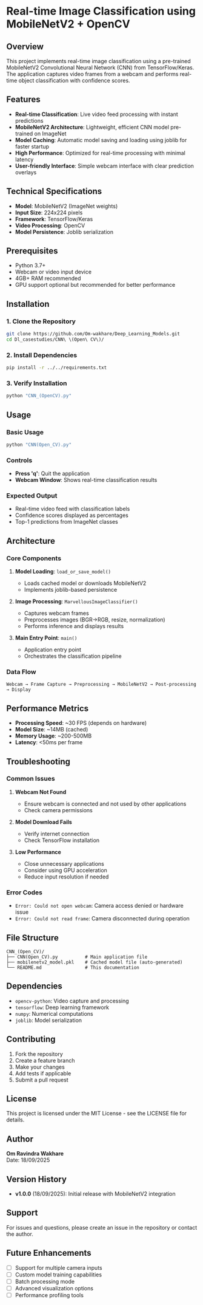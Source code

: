 # Real-time Image Classification using MobileNetV2 + OpenCV

## Overview
This project implements real-time image classification using a pre-trained MobileNetV2 Convolutional Neural Network (CNN) from TensorFlow/Keras. The application captures video frames from a webcam and performs real-time object classification with confidence scores.

## Features
- **Real-time Classification**: Live video feed processing with instant predictions
- **MobileNetV2 Architecture**: Lightweight, efficient CNN model pre-trained on ImageNet
- **Model Caching**: Automatic model saving and loading using joblib for faster startup
- **High Performance**: Optimized for real-time processing with minimal latency
- **User-friendly Interface**: Simple webcam interface with clear prediction overlays

## Technical Specifications
- **Model**: MobileNetV2 (ImageNet weights)
- **Input Size**: 224x224 pixels
- **Framework**: TensorFlow/Keras
- **Video Processing**: OpenCV
- **Model Persistence**: Joblib serialization

## Prerequisites
- Python 3.7+
- Webcam or video input device
- 4GB+ RAM recommended
- GPU support optional but recommended for better performance

## Installation

### 1. Clone the Repository
```bash
git clone https://github.com/Om-wakhare/Deep_Learning_Models.git
cd Dl_casestudies/CNN\ \(Open\ CV\)/
```

### 2. Install Dependencies
```bash
pip install -r ../../requirements.txt
```

### 3. Verify Installation
```bash
python "CNN_(OpenCV).py"
```

## Usage

### Basic Usage
```bash
python "CNN(Open_CV).py"
```

### Controls
- **Press 'q'**: Quit the application
- **Webcam Window**: Shows real-time classification results

### Expected Output
- Real-time video feed with classification labels
- Confidence scores displayed as percentages
- Top-1 predictions from ImageNet classes

## Architecture

### Core Components
1. **Model Loading**: `load_or_save_model()`
   - Loads cached model or downloads MobileNetV2
   - Implements joblib-based persistence

2. **Image Processing**: `MarvellousImageClassifier()`
   - Captures webcam frames
   - Preprocesses images (BGR→RGB, resize, normalization)
   - Performs inference and displays results

3. **Main Entry Point**: `main()`
   - Application entry point
   - Orchestrates the classification pipeline

### Data Flow
```
Webcam → Frame Capture → Preprocessing → MobileNetV2 → Post-processing → Display
```

## Performance Metrics
- **Processing Speed**: ~30 FPS (depends on hardware)
- **Model Size**: ~14MB (cached)
- **Memory Usage**: ~200-500MB
- **Latency**: <50ms per frame

## Troubleshooting

### Common Issues
1. **Webcam Not Found**
   - Ensure webcam is connected and not used by other applications
   - Check camera permissions

2. **Model Download Fails**
   - Verify internet connection
   - Check TensorFlow installation

3. **Low Performance**
   - Close unnecessary applications
   - Consider using GPU acceleration
   - Reduce input resolution if needed

### Error Codes
- `Error: Could not open webcam`: Camera access denied or hardware issue
- `Error: Could not read frame`: Camera disconnected during operation

## File Structure
```
CNN_(Open_CV)/
├── CNN(Open_CV).py          # Main application file
├── mobilenetv2_model.pkl    # Cached model file (auto-generated)
└── README.md                # This documentation
```

## Dependencies
- `opencv-python`: Video capture and processing
- `tensorflow`: Deep learning framework
- `numpy`: Numerical computations
- `joblib`: Model serialization

## Contributing
1. Fork the repository
2. Create a feature branch
3. Make your changes
4. Add tests if applicable
5. Submit a pull request

## License
This project is licensed under the MIT License - see the LICENSE file for details.

## Author
**Om Ravindra Wakhare**  
Date: 18/09/2025

## Version History
- **v1.0.0** (18/09/2025): Initial release with MobileNetV2 integration

## Support
For issues and questions, please create an issue in the repository or contact the author.

## Future Enhancements
- [ ] Support for multiple camera inputs
- [ ] Custom model training capabilities
- [ ] Batch processing mode
- [ ] Advanced visualization options
- [ ] Performance profiling tools
